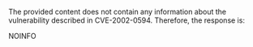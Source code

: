 The provided content does not contain any information about the vulnerability described in CVE-2002-0594. Therefore, the response is:

NOINFO